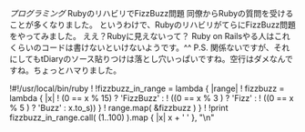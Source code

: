 *プログラミング* RubyのリハビリでFizzBuzz問題
同僚からRubyの質問を受けることが多くなりました。
というわけで、RubyのリハビリがてらにFizzBuzz問題をやってみました。
ええ？Rubyに見えないって？
Ruby on Railsやる人はこれくらいのコードは書けないといけないようです。^^
P.S. 関係ないですが、それにしてもtDiaryのソース貼りつけは落とし穴いっぱいですね。空行はダメなんですね。ちょっとハマりました。

!#!/usr/local/bin/ruby
!
!fizzbuzz_in_range = lambda { |range|
!  fizzbuzz = lambda { |x|
!    (0 == x % 15) ? 'FizzBuzz' :
!                    ((0 == x % 3 ) ? 'Fizz' : 
!                                             ((0 == x % 5 ) ? 'Buzz' :  x.to_s)) }
!  range.map( &fizzbuzz ) }
!
!print fizzbuzz_in_range.call( (1..100) ).map { |x| x + ' ' }, "\n"
